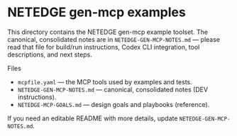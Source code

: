 NETEDGE gen-mcp examples
========================

This directory contains the NETEDGE gen-mcp example toolset. The canonical,
consolidated notes are in `NETEDGE-GEN-MCP-NOTES.md` — please read that file for
build/run instructions, Codex CLI integration, tool descriptions, and next steps.

Files
- `mcpfile.yaml` — the MCP tools used by examples and tests.
- `NETEDGE-GEN-MCP-NOTES.md` — canonical, consolidated notes (DEV instructions).
- `NETEDGE-MCP-GOALS.md` — design goals and playbooks (reference).

If you need an editable README with more details, update `NETEDGE-GEN-MCP-NOTES.md`.
